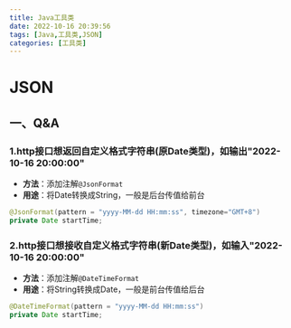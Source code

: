 ```yaml
---
title: Java工具类
date: 2022-10-16 20:39:56
tags: [Java,工具类,JSON]
categories: [工具类]
---
```


# JSON
## 一、Q&A
### 1.http接口想返回自定义格式字符串(原Date类型)，如输出"2022-10-16 20:00:00"
* **方法**：添加注解`@JsonFormat`
* **用途**：将Date转换成String，一般是后台传值给前台
```java
@JsonFormat(pattern = "yyyy-MM-dd HH:mm:ss", timezone="GMT+8")
private Date startTime;
```

### 2.http接口想接收自定义格式字符串(新Date类型)，如输入"2022-10-16 20:00:00"
* **方法**：添加注解`@DateTimeFormat`
* **用途**：将String转换成Date，一般是前台传值给后台
```java
@DateTimeFormat(pattern = "yyyy-MM-dd HH:mm:ss")
private Date startTime;
```
